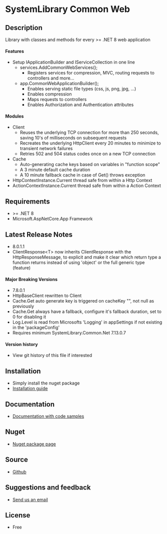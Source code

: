 # SystemLibrary Common Web

## Description
Library with classes and methods for every &gt;= .NET 8 web application

#### Features
* Setup IApplicationBuilder and IServiceCollection in one line
  * services.AddCommonWebServices();
    * Registers services for compression, MVC, routing requests to controllers and more...
  * app.CommonWebApplicationBuilder();
    * Enables serving static file types (css, js, png, jpg, ...)
    * Enables compression
    * Maps requests to controllers
    * Enables Authorization and Authentication attributes

#### Modules
* Client
  * Reuses the underlying TCP connection for more than 250 seconds, saving 10's of milliseconds on subsequent requests
  * Recreates the underlying HttpClient every 20 minutes to minimize to transient network failures
  * Retries 502 and 504 status codes once on a new TCP connection
* Cache
  * Auto-generating cache keys based on variables in "function scope"
  * A 3 minute default cache duration
  * A 10 minute fallback cache in case of Get() throws exception
* HttpContextInstance.Current thread safe from within a Http Context
* ActionContextInstance.Current thread safe from within a Action Context

## Requirements
- &gt;= .NET 8
- Microsoft.AspNetCore.App Framework

## Latest Release Notes
- 8.0.1.1
- ClientResponse&lt;T&gt; now inherits ClientResponse with the HttpResponseMessage, to explicit and make it clear which return type a function returns instead of using 'object' or the full generic type (feature)

#### Major Breaking Versions
- 7.8.0.1
- HttpBaseClient rewritten to Client
- Cache.Get auto generate key is triggered on cacheKey "", not null as previously
- Cache.Get always have a fallback, configure it's fallback duration, set to 0 for disabling it
- Log.Level is read from Microsofts 'Logging' in appSettings if not existing in the 'packageConfig'
- Requires minimum SystemLibrary.Common.Net 7.13.0.7
 
#### Version history
- View git history of this file if interested

## Installation
- Simply install the nuget package
- [Installation guide](https://systemlibrary.github.io/systemlibrary-common-web/Install.html)

## Documentation
- [Documentation with code samples](https://systemlibrary.github.io/systemlibrary-common-web/)

## Nuget
- [Nuget package page](https://www.nuget.org/packages/SystemLibrary.Common.Web/)

## Source
- [Github](https://github.com/systemlibrary/systemlibrary-common-web)

## Suggestions and feedback
- [Send us an email](mailto:support@systemlibrary.com)

## License
- Free